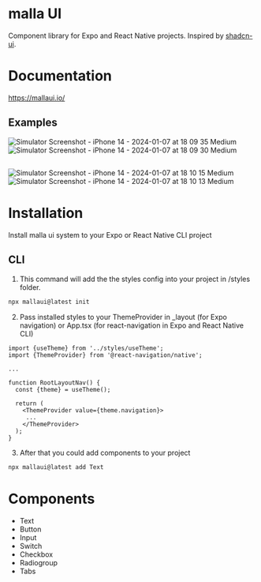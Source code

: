 # malla UI

Component library for Expo and React Native projects. Inspired by [shadcn-ui](https://github.com/shadcn-ui/ui).

# Documentation

https://mallaui.io/


## Examples



![Simulator Screenshot - iPhone 14 - 2024-01-07 at 18 09 35 Medium](https://github.com/ro-mgh/mallaui/assets/58989752/5a1fbfc2-4ed0-488d-9ade-96175373bcac)
![Simulator Screenshot - iPhone 14 - 2024-01-07 at 18 09 30 Medium](https://github.com/ro-mgh/mallaui/assets/58989752/0906f7c9-0202-4bc2-be42-fded1cad2d95)

##

![Simulator Screenshot - iPhone 14 - 2024-01-07 at 18 10 15 Medium](https://github.com/ro-mgh/mallaui/assets/58989752/8ca15827-0ed3-4fa1-8c9f-7d1d3f6bd4a5)
![Simulator Screenshot - iPhone 14 - 2024-01-07 at 18 10 13 Medium](https://github.com/ro-mgh/mallaui/assets/58989752/886a0b22-8f71-4f73-9eb2-08d572157690)


# Installation

Install malla ui system to your Expo or React Native CLI project 

## CLI

1. This command will add the the styles config into your project in /styles folder.

 ```bash
npx mallaui@latest init
```

2. Pass installed styles to your ThemeProvider in _layout (for Expo navigation) or App.tsx (for react-navigation in Expo and React Native CLI)

```tsx {{title: "App.tsx or _layout.tsx"}}
import {useTheme} from '../styles/useTheme';
import {ThemeProvider} from '@react-navigation/native';

...

function RootLayoutNav() {
  const {theme} = useTheme();

  return (
    <ThemeProvider value={theme.navigation}>
     ...
    </ThemeProvider>
  );
}
```

3. After that you could add components to your project

 ```bash
npx mallaui@latest add Text
```

# Components

- Text
- Button
- Input
- Switch
- Checkbox
- Radiogroup
- Tabs





